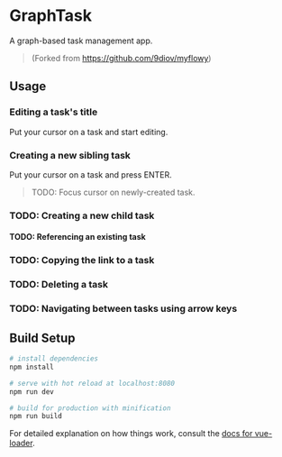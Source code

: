 # GraphTask

A graph-based task management app.

> (Forked from https://github.com/9diov/myflowy)

## Usage

### Editing a task's title

Put your cursor on a task and start editing.

### Creating a new sibling task

Put your cursor on a task and press ENTER.

> TODO: Focus cursor on newly-created task.

### TODO: Creating a new child task

#### TODO: Referencing an existing task

### TODO: Copying the link to a task

### TODO: Deleting a task

### TODO: Navigating between tasks using arrow keys

## Build Setup

``` bash
# install dependencies
npm install

# serve with hot reload at localhost:8080
npm run dev

# build for production with minification
npm run build
```

For detailed explanation on how things work, consult the [docs for vue-loader](http://vuejs.github.io/vue-loader).
